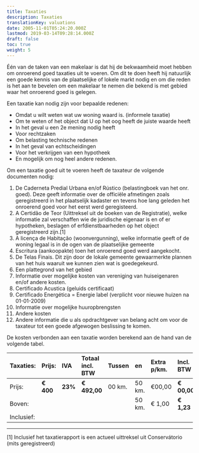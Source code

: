 ```yaml
---
title: Taxaties
description: Taxaties
translationKey: valuations
date: 2005-11-01T05:24:20.000Z
lastmod: 2019-03-14T09:28:14.000Z
draft: false
toc: true
weight: 5
---
```


Één van de taken van een makelaar is dat hij de bekwaamheid moet hebben om onroerend goed taxaties uit te voeren. Om dit te doen heeft hij natuurlijk een goede kennis van de plaatselijke of lokele markt nodig en om die reden is het aan te bevelen om een makelaar te nemen die bekend is met gebied waar het onroerend goed is gelegen.

Een taxatie kan nodig zijn voor bepaalde redenen:

* Omdat u wilt weten wat uw woning waard is. (informele taxatie)
* Om te weten of het object dat U op het oog heeft de juiste waarde heeft
* In het geval u een 2e mening nodig heeft
* Voor rechtzaken
* Om belasting technische redenen
* In het geval van echtscheidingen
* Voor het verkrijgen van een hypotheek
* En mogelijk om nog heel andere redenen.

Om een taxatie goed uit te voeren heeft de taxateur de volgende documenten nodig:

1. De Caderneta Predial Urbana en/of Rústico (belastingboek van het onr. goed). Deze geeft informatie over de officiële afmetingen zoals geregistreerd in het plaatselijk kadaster en tevens hoe lang geleden het onroerend goed voor het eerst werd geregisteerd.
2. A Certidão de Teor (Uittreksel uit de boeken van de Registratie), welke informatie zal verschaffen wie de juridische eigenaar is en of er hypotheken, beslagen of erfdienstbaarheden op het object geregistreerd zijn.\[1]
3. A licença de Habitação (woonvergunning), welke informatie geeft of de woning legaal is in de ogen van de plaatselijke gemeente
4. Escritura (aankoopakte) toen het onroerend goed werd aangekocht.
5. De Telas Finais. Dit zijn door de lokale gemeente gewaarmerkte plannen van het huis waaruit we kunnen zien wat is goedegekeurd.
6. Een plattegrond van het gebied
7. Informatie over mogelijke kosten van vereniging van huiseigenaren en/of andere kosten.
8. Certificado Acustica (geluids certificaat)
9. Certificado Energética = Energie label (verplicht voor nieuwe huizen na 01-01-2009)
10. Informatie over mogelijke huuropbrengsten
11. Andere kosten
12. Andere informatie die u als opdrachtgever van belang acht om voor de taxateur tot een goede afgewogen beslissing te komen.

De kosten verbonden aan een taxatie worden berekend aan de hand van de volgende tabel.

| **Taxaties:** | **Prijs:** | **IVA** | **Totaal incl. BTW** | **Tussen** | **en** | **Extra p/km.** | **Incl. BTW** |
| :------------ | :--------- | :------ | :------------------- | :--------- | :----- | :-------------- | :------------ |
| Prijs:        | **€ 400**  | **23%** | **€ 492,00**         | 00 km.     | 50 km. | €00,00          | **€ 00,00**   |
| Boven:        |            |         |                      |            | 50 km. | € 1,00          | **€ 1,23**    |
| Inclusief:    |            |         |                      |            |        |                 |               |

***

\[1] Inclusief het taxatierapport is een actueel uittreksel uit Conservátorio (mits geregistreerd)
